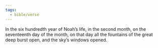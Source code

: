 ```yaml
---
tags:
  - bible/verse
---
```

In the six hundredth year of Noah’s life, in the second month, on the seventeenth day of the month, on that day all the fountains of the great deep burst open, and the sky’s windows opened.
